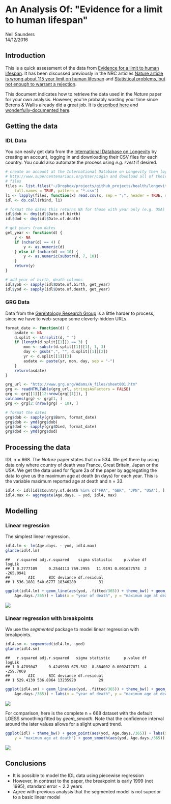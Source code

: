 # An Analysis Of: "Evidence for a limit to human lifespan"
Neil Saunders  
14/12/2016  



## Introduction
This is a quick assessment of the data from [Evidence for a limit to human lifespan](http://www.nature.com/nature/journal/v538/n7624/full/nature19793.html). It has been discussed previously in the NRC articles [Nature article is wrong about 115 year limit on human lifespan](https://www.nrc.nl/nieuws/2016/10/07/human-lifespan-limited-to-115-years-a1525476) and [Statistical problems, but not enough to warrant a rejection](https://www.nrc.nl/nieuws/2016/12/09/statistical-problems-but-not-enough-to-warrant-a-rejection-a1535908).

This document indicates how to retrieve the data used in the _Nature_ paper for your own analysis. However, you're probably wasting your time since Berens & Wallis already did a great job. It is [described here](http://www.askaswiss.com/2016/11/is-there-really-evidence-for-limit-to-human-lifespan.html) and [wonderfully-documented here](https://github.com/philippberens/lifespan).

## Getting the data
### IDL Data
You can easily get data from the [International Database on Longevity](http://www.supercentenarians.org/Home/Expand_IDL) by creating an account, logging in and downloading their CSV files for each country. You could also automate the process using _e.g. rvest_ if desired. 

```r
# create an account at the International Database on Longevity then login at
# http://www.supercentenarians.org/User/Login and download all of their CSV
# files
files <- list.files("~/Dropbox/projects/github_projects/health/longevity/data/", 
    full.names = TRUE, pattern = "*.csv")
l1 <- lapply(files, function(x) read.csv(x, sep = ";", header = TRUE, stringsAsFactors = FALSE))
idl <- do.call(rbind, l1)

# format the dates this returns NA for those with year only (e.g. USA)
idl$dob <- dmy(idl$Date.of.birth)
idl$dod <- dmy(idl$Date.of.death)

# get years from dates
get_year <- function(d) {
    y <- NA
    if (nchar(d) == 4) {
        y <- as.numeric(d)
    } else if (nchar(d) == 10) {
        y <- as.numeric(substr(d, 7, 10))
    }
    return(y)
}

# add year of birth, death columns
idl$yob <- sapply(idl$Date.of.birth, get_year)
idl$yod <- sapply(idl$Date.of.death, get_year)
```

### GRG Data
Data from the [Gerentology Research Group](http://www.grg.org/) is a little harder to process, since we have to web-scrape some cleverly-hidden URLs.

```r
format_date <- function(d) {
    asdate <- NA
    d.split <- strsplit(d, " ")
    if (length(d.split[[1]]) == 3) {
        mon <- substr(d.split[[1]][1], 1, 3)
        day <- gsub(",", "", d.split[[1]][2])
        yr <- d.split[[1]][3]
        asdate <- paste(yr, mon, day, sep = "-")
    }
    return(asdate)
}

grg_url <- "http://www.grg.org/Adams/A_files/sheet001.htm"
grg <- readHTMLTable(grg_url, stringsAsFactors = FALSE)
grg <- grg[[1]][12:nrow(grg[[1]]), ]
colnames(grg) <- grg[1, ]
grg <- grg[2:(nrow(grg) - 10), ]

# format the dates
grg$dob <- sapply(grg$Born, format_date)
grg$dob <- ymd(grg$dob)
grg$dod <- sapply(grg$Died, format_date)
grg$dod <- ymd(grg$dod)
```

## Processing the data
IDL n = 668. The _Nature_ paper states that n = 534. We get there by using data only where country of death was France, Great Britain, Japan or the USA. We get the data used for figure 2a of the paper by aggregating the data to give us the maximum age at death (in days) for each year. This is the variable maximum reported age at death and n = 33.


```r
idl4 <- idl[idl$Country.of.death %in% c("FRA", "GBR", "JPN", "USA"), ]
idl4.max <- aggregate(Age.days. ~ yod, idl4, max)
```


## Modelling
### Linear regression
The simplest linear regression.

```r
idl4.lm <- lm(Age.days. ~ yod, idl4.max)
glance(idl4.lm)
```

```
##   r.squared adj.r.squared    sigma statistic     p.value df    logLik
## 1 0.2777109     0.2544113 769.2955   11.9191 0.001627574  2 -265.0941
##        AIC      BIC deviance df.residual
## 1 536.1881 540.6777 18346280          31
```

```r
ggplot(idl4.lm) + geom_line(aes(yod, .fitted/365)) + theme_bw() + geom_point(aes(yod, 
    Age.days./365)) + labs(x = "year of death", y = "maximum age at death")
```

![](../../output/idl-lm-1.png)<!-- -->

### Linear regression with breakpoints
We use the _segmented_ package to model linear regression with breakpoints. 

```r
idl4.sm <- segmented(idl4.lm, ~yod)
glance(idl4.sm)
```

```
##   r.squared adj.r.squared   sigma statistic      p.value df    logLik
## 1 0.4789047     0.4249983 675.582  8.884002 0.0002477871  4 -259.7069
##        AIC      BIC deviance df.residual
## 1 529.4139 536.8964 13235920          29
```

```r
ggplot(idl4.sm) + geom_line(aes(yod, .fitted/365)) + theme_bw() + geom_point(aes(yod, 
    Age.days./365)) + labs(x = "year of death", y = "maximum age at death")
```

![](../../output/ldl-seg-1.png)<!-- -->

For comparison, here is the complete n = 668 dataset with the default LOESS smoothing fitted by _geom\_smooth_. Note that the confidence interval around the later values allows for a slight upward trend.


```r
ggplot(idl) + theme_bw() + geom_point(aes(yod, Age.days./365)) + labs(x = "year of death", 
    y = "maximum age at death") + geom_smooth(aes(yod, Age.days./365))
```

![](../../output/loess-1.png)<!-- -->

## Conclusions
* It is possible to model the IDL data using piecewise regression
* However, in contrast to the paper, the breakpoint is early 1999 (not 1995), standard error ~ 2.2 years
* Agree with previous analysis that the segmented model is not superior to a basic linear model

